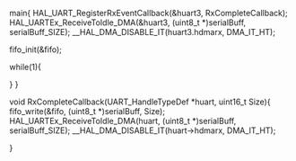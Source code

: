  main{
	HAL_UART_RegisterRxEventCallback(&huart3, RxCompleteCallback);
	HAL_UARTEx_ReceiveToIdle_DMA(&huart3, (uint8_t *)serialBuff, serialBuff_SIZE);
	__HAL_DMA_DISABLE_IT(huart3.hdmarx, DMA_IT_HT);

  fifo_init(&fifo);


  while(1){
  
  }
}



 void RxCompleteCallback(UART_HandleTypeDef *huart, uint16_t Size){
	fifo_write(&fifo, (uint8_t *)serialBuff, Size);
	HAL_UARTEx_ReceiveToIdle_DMA(huart, (uint8_t *)serialBuff, serialBuff_SIZE);
	__HAL_DMA_DISABLE_IT(huart->hdmarx, DMA_IT_HT);

}
